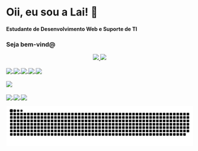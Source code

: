 # Oii, eu sou a Lai! 💮
#### Estudante de Desenvolvimento Web e Suporte de TI
### Seja bem-vind@

<div align="center">
  <a href="https://github.com/laicampelo">
  <img height="180em" src="https://github-readme-stats.vercel.app/api?username=laicampelo&show_icons=true&theme=dracula&include_all_commits=true&count_private=true"/>
  <img height="180em" src="https://github-readme-stats.vercel.app/api/top-langs/?username=laicampelo&layout=compact&langs_count=7&theme=dracula"/>
</div>
<div align="center style="display: inline_block"><br>
    <img align="center" src="https://img.shields.io/badge/HTML5-E34F26?style=for-the-badge&logo=html5&logoColor=white">
    <img align="center" src="https://img.shields.io/badge/CSS3-1572B6?style=for-the-badge&logo=css3&logoColor=white">
    <img align="center" src="https://img.shields.io/badge/JavaScript-F7DF1E?style=for-the-badge&logo=javascript&logoColor=black">
    <img align="center" src="https://img.shields.io/badge/Sass-CC6699?style=for-the-badge&logo=sass&logoColor=white">
    <img align="center" src="https://img.shields.io/badge/Bootstrap-563D7C?style=for-the-badge&logo=bootstrap&logoColor=white">
</div>
   <br>                                                                                                                 
<img width="150" align="center" src="https://picrew.me/shareImg/org/202209/1710941_uGu8uVew.png">
<br><br>
<img align="center" src="https://img.shields.io/badge/LinkedIn-0077B5?style=for-the-badge&logo=linkedin&logoColor=white">
<img align="center" src="https://img.shields.io/badge/Instagram-E4405F?style=for-the-badge&logo=instagram&logoColor=white">
<img align="center" src="https://img.shields.io/badge/Gmail-D14836?style=for-the-badge&logo=gmail&logoColor=white">

  ![Snake animation](https://github.com/laicampelo/laicampelo/blob/output/github-contribution-grid-snake.svg) 
   
